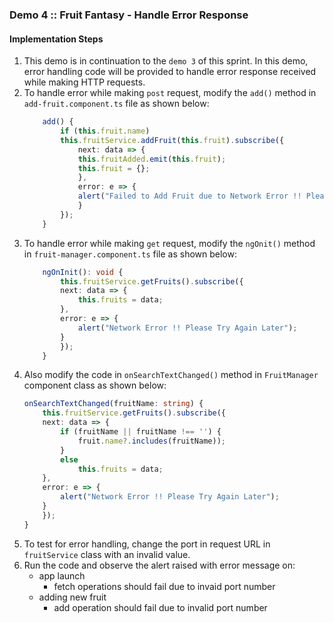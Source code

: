 ### Demo 4 :: Fruit Fantasy - Handle Error Response

#### Implementation Steps

1. This demo is in continuation to the `demo 3` of this sprint. In this demo, error handling code will be provided to handle error response received while making HTTP requests.
2. To handle error while making `post` request, modify the `add()` method in `add-fruit.component.ts` file as shown below:
    ```typescript
        add() {
            if (this.fruit.name)
            this.fruitService.addFruit(this.fruit).subscribe({
                next: data => {
                this.fruitAdded.emit(this.fruit);
                this.fruit = {};
                },
                error: e => {
                alert("Failed to Add Fruit due to Network Error !! Please Try Again Later");
                }
            });
        }
    ```
3. To handle error while making `get` request, modify the `ngOnit()` method in `fruit-manager.component.ts` file as shown below:
    ```typescript
        ngOnInit(): void {
            this.fruitService.getFruits().subscribe({
            next: data => {
                this.fruits = data;
            },
            error: e => {
                alert("Network Error !! Please Try Again Later");
            }
            });
        }
    ```
4. Also modify the code in `onSearchTextChanged()` method in `FruitManager` component class as shown below:
    ```typescript
    onSearchTextChanged(fruitName: string) {
        this.fruitService.getFruits().subscribe({
        next: data => {
            if (fruitName || fruitName !== '') {
                fruit.name?.includes(fruitName));
            }
            else
                this.fruits = data;
        },
        error: e => {
            alert("Network Error !! Please Try Again Later");
        }
        });
    }
    ```
5. To test for error handling, change the port in request URL in `fruitService` class with an invalid value.
6. Run the code and observe the alert raised with error message on:
    - app launch
        - fetch operations should fail due to invaid port number
    - adding new fruit
        - add operation should fail due to invalid port number